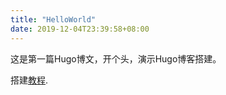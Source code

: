 ```yaml
---
title: "HelloWorld"
date: 2019-12-04T23:39:58+08:00
---
```


这是第一篇Hugo博文，开个头，演示Hugo博客搭建。

搭建[教程]([https://sogrey.github.io/article/%E4%BD%BF%E7%94%A8hugo%E6%90%AD%E5%BB%BA%E4%B8%AA%E4%BA%BA%E5%8D%9A%E5%AE%A2/](https://sogrey.github.io/article/使用hugo搭建个人博客/)).